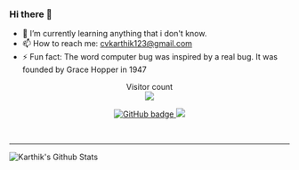 ### Hi there 👋

- 🌱 I’m currently learning anything that i don't know.
- 📫 How to reach me: cvkarthik123@gmail.com
- ⚡ Fun fact: The word computer bug was inspired by a real bug. It was founded by Grace Hopper in 1947
<!--
**cvkarthik/cvkarthik** is a ✨ _special_ ✨ repository because its `README.md` (this file) appears on your GitHub profile.

Here are some ideas to get you started:

- 🔭 I’m currently working on ...
- 🌱 I’m currently learning anything that i don't know.
- 👯 I’m looking to collaborate on ...
- 🤔 I’m looking for help with ...
- 💬 Ask me about ...
- 📫 How to reach me: ...
- 😄 Pronouns: ...
- ⚡ Fun fact: The word computer “bug” was inspired by a real bug. It was founded by Grace Hopper in 1947.
-->
<p align="center"> 
  Visitor count<br>
  <img src="https://profile-counter.glitch.me/cvkarthik/count.svg" />
</p>

<p align="center">
  <a href="https://github.com/ganeshkaricharla?tab=followers">
    <img src="https://img.shields.io/github/followers/cvkarthik?label=Followers&logo=GitHub&style=for-the-badge" alt="GitHub badge" />
  </a>
  <a href="http://twitter.com/ganeshkaricharla">
    <img src="https://img.shields.io/twitter/follow/Im_karthik9?label=Twitter&logo=twitter&style=for-the-badge" />
  </a>
</p>

<!-- ### Connect with me: -->

<br />

---

<img align="left" alt="Karthik's Github Stats" src="https://github-readme-stats.vercel.app/api?username=cvkarthik&show_icons=true&hide_border=true" />
